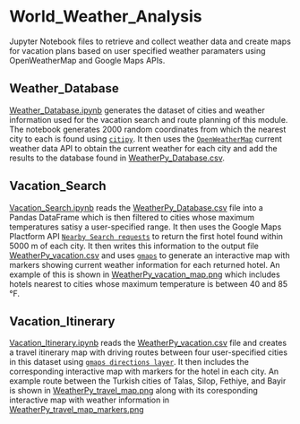 # World_Weather_Analysis
Jupyter Notebook files to retrieve and collect weather data and create maps for vacation plans based on user specified weather paramaters
using OpenWeatherMap and Google Maps APIs.

## Weather_Database
[Weather_Database.ipynb](Weather_Database/Weather_Database.ipynb) generates the dataset of cities and weather information used for the
vacation search and route planning of this module. The notebook generates 2000 random coordinates from which the nearest city to each
is found using [`citipy`](https://github.com/wingchen/citipy). It then uses the [`OpenWeatherMap`](https://openweathermap.org/current)
current weather data API to obtain the current weather for each city and add the results to the database found in [WeatherPy_Database.csv](Weather_Database/WeatherPy_Database.csv).

## Vacation_Search
[Vacation_Search.ipynb](Vacation_Search/Vacation_Search.ipynb) reads the [WeatherPy_Database.csv](Weather_Database/WeatherPy_Database.csv)
file into a Pandas DataFrame which is then filtered to cities whose maximum
temperatures satisy a user-specified range. It then uses the Google Maps Plactform API
[`Nearby Search requests`](https://developers.google.com/places/web-service/search#PlaceSearchRequests)
to return the first hotel found within 5000 m of each city. It then writes this information to the output file 
[WeatherPy_vacation.csv](Vacation_Search/WeatherPy_vacation.csv) and uses [`gmaps`](https://jupyter-gmaps.readthedocs.io/en/latest/tutorial.html)
to generate an interactive map with markers showing current weather information for each returned hotel. An example of this is shown in
[WeatherPy_vacation_map.png](Vacation_Search/WeatherPy_vacation_map.png) which includes hotels nearest to cities whose maximum temperature is between
40 and 85 &deg;F.

## Vacation_Itinerary
[Vacation_Itinerary.ipynb](Vacation_Itinerary/Vacation_Itinerary.ipynb) reads the [WeatherPy_vacation.csv](Vacation_Search/WeatherPy_vacation.csv)
file and creates a travel itinerary map with driving routes between four user-specified cities in this dataset using 
[`gmaps directions layer`](https://jupyter-gmaps.readthedocs.io/en/latest/tutorial.html#directions-layer). It then includes the corresponding
interactive map with markers for the hotel in each city. An example route between the Turkish cities of Talas, Silop, Fethiye, and Bayir is
shown in [WeatherPy_travel_map.png](Vacation_Itinerary/WeatherPy_travel_map.png) along with its coresponding interactive map with weather information in
[WeatherPy_travel_map_markers.png](Vacation_Itinerary/WeatherPy_travel_map_markers.png)
